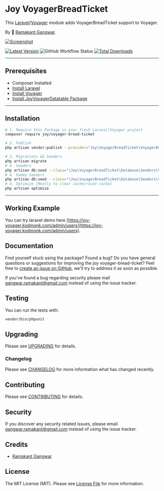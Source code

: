 # Joy VoyagerBreadTicket

This [Laravel](https://laravel.com/)/[Voyager](https://voyager.devdojo.com/) module adds VoyagerBreadTicket support to Voyager.

By 🐼 [Ramakant Gangwar](https://github.com/rxcod9).

[![Screenshot](https://raw.githubusercontent.com/rxcod9/joy-voyager-bread-ticket/main/cover.jpg)](https://joy-voyager.kodmonk.com/)

[![Latest Version](https://img.shields.io/github/v/release/rxcod9/joy-voyager-bread-ticket?style=flat-square)](https://github.com/rxcod9/joy-voyager-bread-ticket/releases)
![GitHub Workflow Status](https://img.shields.io/github/actions/workflow/status/rxcod9/joy-voyager-bread-ticket/run-tests.yml?branch=main&label=tests)
[![Total Downloads](https://img.shields.io/packagist/dt/joy/voyager-bread-ticket.svg?style=flat-square)](https://packagist.org/packages/joy/voyager-bread-ticket)

---

## Prerequisites

*   Composer Installed
*   [Install Laravel](https://laravel.com/docs/installation)
*   [Install Voyager](https://github.com/the-control-group/voyager)
*   [Install JoyVoyagerDatatable Package](https://github.com/rxcod9/joy-voyager-datatable)

---

## Installation

```bash
# 1. Require this Package in your fresh Laravel/Voyager project
composer require joy/voyager-bread-ticket

# 2. Publish
php artisan vendor:publish --provider="Joy\VoyagerBreadTicket\VoyagerBreadTicketServiceProvider" --force

# 3. Migrations && Seeders
php artisan migrate
# 4. Seeders
php artisan db:seed --class="\Joy\VoyagerBreadTicket\Database\Seeders\VoyagerDatabaseSeeder" --force
# 4. Dummy Seeders
php artisan db:seed --class="\Joy\VoyagerBreadTicket\Database\Seeders\VoyagerDummyDatabaseSeeder" --force
# 4. Optimize [Mostly to clear cache/route cache]
php artisan optimize
```

---


## Working Example

You can try laravel demo here [https://joy-voyager.kodmonk.com/admin/users](https://joy-voyager.kodmonk.com/admin/users).

## Documentation

Find yourself stuck using the package? Found a bug? Do you have general questions or suggestions for improving the joy voyager-bread-ticket? Feel free to [create an issue on GitHub](https://github.com/rxcod9/joy-voyager-bread-ticket/issues), we'll try to address it as soon as possible.

If you've found a bug regarding security please mail [gangwar.ramakant@gmail.com](mailto:gangwar.ramakant@gmail.com) instead of using the issue tracker.

## Testing

You can run the tests with:

```bash
vendor/bin/phpunit
```

## Upgrading

Please see [UPGRADING](UPGRADING.md) for details.

### Changelog

Please see [CHANGELOG](CHANGELOG.md) for more information what has changed recently.

## Contributing

Please see [CONTRIBUTING](CONTRIBUTING.md) for details.

## Security

If you discover any security related issues, please email [gangwar.ramakant@gmail.com](mailto:gangwar.ramakant@gmail.com) instead of using the issue tracker.

## Credits

- [Ramakant Gangwar](https://github.com/rxcod9)

## License

The MIT License (MIT). Please see [License File](LICENSE.md) for more information.

